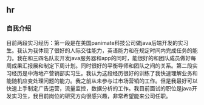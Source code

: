 
## hr

### 自我介绍
目前两段实习经历：第一段是在美国panimate科技公司做java后端开发的实习生。我认为我体现了很好的人际交往能力，英语能力和在规定时间内完成任务的能力。我在和三四名队友开发java服务器和app的同时，能很好的和团队成员做好每周成果汇报展和制定下周计划。同时很好的平衡导师和团队之间的关系。第二段实习经历是中海地产营销部实习生。我认为这段经历很好的训练了我快速理解业务和能随机应变处理问题的能力。我之前从未参与过市场营销的工作。但是我最好可以快速上手制定广告运营，流量监控，数据分析的工作。我目前面试的职位是java开发实习生，我目前岗位的研究方向很感兴趣，非常希望能来公司任职。

